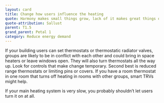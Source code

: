 ```yaml
---
layout: card
title: Change how users influence the heating
quote: Harmony makes small things grow, lack of it makes great things decay.
quote-attribution: Sallust
parent: T1.5
grand_parent: Petal 1
category: Reduce energy demand
---
```


<p>If your building users can set thermostats or thermostatic radiator valves, groups are likely to be in conflict with each other and could bring in space heaters or leave windows open.  They will also turn thermostats all the way up. Look for controls that make change temporary. Second best is reduced range thermostats or limiting pins or covers.  If you have a room thermostat in one room that turns off heating in rooms with other groups,  smart TRVs might help. </p><p>  If your main heating system is very slow, you probably shouldn’t let users turn it on at all. </p> 

